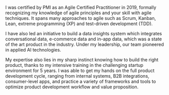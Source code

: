 I was certified by PMI as an Agile Certified Practitioner in 2019, formally recognizing my knowledge of agile principles and your skill with agile techniques. It spans many approaches to agile such as Scrum, Kanban, Lean, extreme programming (XP) and test-driven development (TDD). 

I have also led an initiative to build a data insights system which integrates conversational data, e-commerce data and in-app data, which was a state of the art product in the industry. Under my leadership, our team pioneered in applied AI technologies.




My expertise also lies in my sharp instinct knowing how to build the right product, thanks to my intensive training in the challenging  startup environment for 5 years. I was able to get my hands on the full product development cycle, ranging from internal systems, B2B integrations, consumer-level apps, and practice a variety of frameworks and tools to optimize product development workflow and value proposition. 

